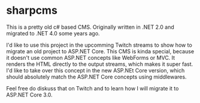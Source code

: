 # sharpcms
This is a pretty old c# based CMS. Originally written in .NET 2.0 and migrated to .NET 4.0 some years ago.

I'd like to use this project in the upcomming Twitch streams to show how to migrate an old project to ASP.NET Core. This CMS is kinda special, because it doesn't use common ASP.NET concepts like WebForms or MVC. It renders the HTML directly to the output streams, which makes it super fast. I'd like to take over this concept in the new ASP.NEt Core version, which should absolutely match the ASP.NET Core concepts using middlewares.

Feel free do diskuss that on Twitch and to learn how I will migrate it to ASP.NET Core 3.0.
